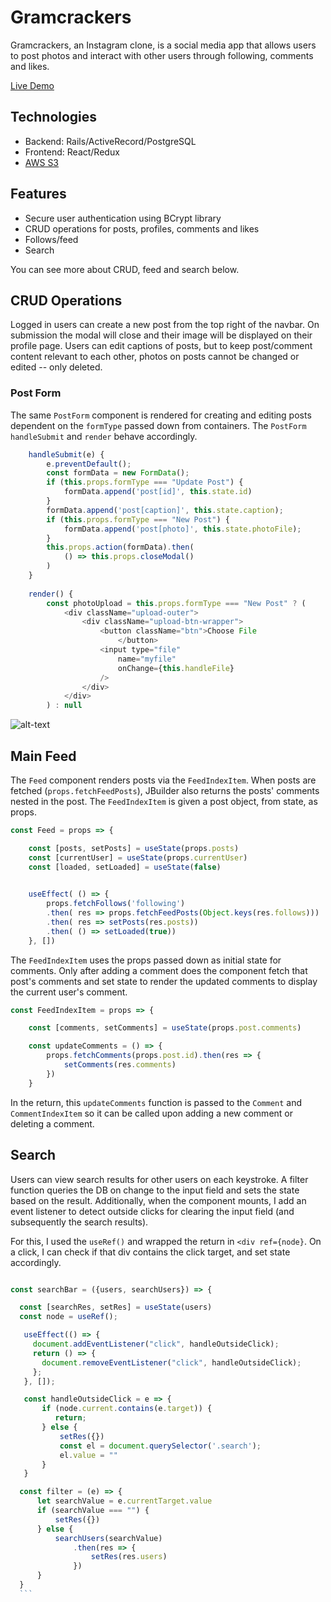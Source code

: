 # Gramcrackers

Gramcrackers, an Instagram clone, is a social media app that allows users to post photos and interact with other users through following, comments and likes. 

[Live Demo](https://gramcrackers.herokuapp.com/#/login)

## Technologies
* Backend: Rails/ActiveRecord/PostgreSQL
* Frontend: React/Redux
* [AWS S3](https://aws.amazon.com/)

## Features
* Secure user authentication using BCrypt library
* CRUD operations for posts, profiles, comments and likes
* Follows/feed 
* Search

You can see more about CRUD, feed and search below. 

## CRUD Operations
Logged in users can create a new post from the top right of the navbar. On submission the modal will close and their image will be displayed on their profile page. Users can edit captions of posts, but to keep post/comment content relevant to each other, photos on posts cannot be changed or edited -- only deleted.

### Post Form
The same `PostForm` component is rendered for creating and editing posts dependent on the `formType` passed down from containers. The `PostForm` `handleSubmit` and `render` behave accordingly. 

```js
    handleSubmit(e) {
        e.preventDefault();
        const formData = new FormData();
        if (this.props.formType === "Update Post") {
            formData.append('post[id]', this.state.id)
        }
        formData.append('post[caption]', this.state.caption);
        if (this.props.formType === "New Post") {
            formData.append('post[photo]', this.state.photoFile);
        }
        this.props.action(formData).then(
            () => this.props.closeModal()
        )
    }
    
    render() {
        const photoUpload = this.props.formType === "New Post" ? (
            <div className="upload-outer">
                <div className="upload-btn-wrapper">
                    <button className="btn">Choose File
                        </button>
                    <input type="file"
                        name="myfile"
                        onChange={this.handleFile}
                    />
                </div>
            </div>
        ) : null

```

![alt-text](https://github.com/rose-paul/aAFullstack/blob/master/public/post-gramcrackers.gif?raw=true)
## Main Feed
The `Feed` component renders posts via the `FeedIndexItem`. When posts are fetched (`props.fetchFeedPosts`), JBuilder also returns the posts' comments nested in the post. The `FeedIndexItem` is given a post object, from state, as props.
``` javascript 
const Feed = props => {

    const [posts, setPosts] = useState(props.posts)
    const [currentUser] = useState(props.currentUser)
    const [loaded, setLoaded] = useState(false)
    

    useEffect( () => {
        props.fetchFollows('following')
        .then( res => props.fetchFeedPosts(Object.keys(res.follows)))
        .then( res => setPosts(res.posts))
        .then( () => setLoaded(true))
    }, [])
```
The `FeedIndexItem` uses the props passed down as initial state for comments. Only after adding a comment does the component fetch that post's comments and set state to render the updated comments to display the current user's comment. 

``` javascript
const FeedIndexItem = props => {

    const [comments, setComments] = useState(props.post.comments)

    const updateComments = () => {
        props.fetchComments(props.post.id).then(res => {
            setComments(res.comments)
        })
    }
  ```
  
  In the return, this `updateComments` function is passed to the `Comment` and `CommentIndexItem` so it can be called upon adding a new comment or deleting a comment. 
  
  ## Search
  
  Users can view search results for other users on each keystroke. A filter function queries the DB on change to the input field and sets the state based on the result. Additionally, when the component mounts, I add an event listener to detect outside clicks for clearing the input field (and subsequently the search results). 
  
  For this, I used the `useRef()` and wrapped the return in `<div ref={node}`. On a click, I can check if that div contains the click target, and set state accordingly. 
  
  ``` javascript
  
  const searchBar = ({users, searchUsers}) => {

    const [searchRes, setRes] = useState(users)
    const node = useRef();

     useEffect(() => {
       document.addEventListener("click", handleOutsideClick);
       return () => {
         document.removeEventListener("click", handleOutsideClick);
       };
     }, []);

     const handleOutsideClick = e => {
         if (node.current.contains(e.target)) {
            return;
         } else {
             setRes({})
             const el = document.querySelector('.search');
             el.value = ""
         }
     }

    const filter = (e) => {
        let searchValue = e.currentTarget.value
        if (searchValue === "") {
            setRes({})
        } else {
            searchUsers(searchValue)
                .then(res => {
                    setRes(res.users)
                })
        }
    }
    ```
  
  
